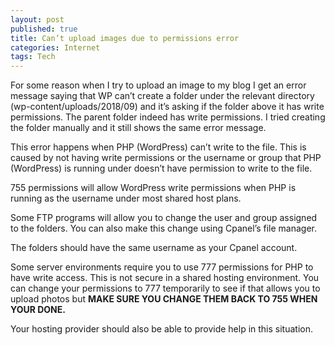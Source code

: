 ```yaml
---
layout: post
published: true
title: Can’t upload images due to permissions error
categories: Internet
tags: Tech
---
```

For some reason when I try to upload an image to my blog I get an error message saying that WP can’t create a folder under the relevant directory (wp-content/uploads/2018/09) and it’s asking if the folder above it has write permissions. The parent folder indeed has write permissions. I tried creating the folder manually and it still shows the same error message.  

This error happens when PHP (WordPress) can’t write to the file. This is caused by not having write permissions or the username or group that PHP (WordPress) is running under doesn’t have permission to write to the file.

755 permissions will allow WordPress write permissions when PHP is running as the username under most shared host plans.

Some FTP programs will allow you to change the user and group assigned to the folders. You can also make this change using Cpanel’s file manager.

The folders should have the same username as your Cpanel account.

Some server environments require you to use 777 permissions for PHP to have write access. This is not secure in a shared hosting environment. You can change your permissions to 777 temporarily to see if that allows you to upload photos but **MAKE SURE YOU CHANGE THEM BACK TO 755 WHEN YOUR DONE.**

Your hosting provider should also be able to provide help in this situation.

